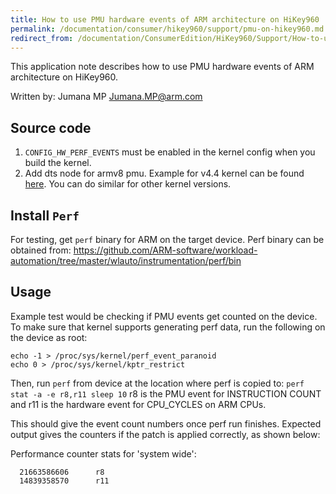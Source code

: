 ```yaml
---
title: How to use PMU hardware events of ARM architecture on HiKey960
permalink: /documentation/consumer/hikey960/support/pmu-on-hikey960.md.html
redirect_from: /documentation/ConsumerEdition/HiKey960/Support/How-to-use-PMU-on-hikey960.md.html
---
```

This application note describes how to use PMU hardware events of ARM architecture on HiKey960.

Written by: Jumana MP <Jumana.MP@arm.com>

## Source code
1. ```CONFIG_HW_PERF_EVENTS``` must be enabled in the kernel config when you build the kernel.
2. Add dts node for armv8 pmu. Example for v4.4 kernel can be found [here](https://android.googlesource.com/kernel/hikey-linaro/+/2169b8455a332aa287a4eda6b15f7eec9c1873da%5E%21/#F0). You can do similar for other kernel versions.

## Install ```Perf```
For testing, get ```perf``` binary for ARM on the target device.
Perf binary can be obtained from:
https://github.com/ARM-software/workload-automation/tree/master/wlauto/instrumentation/perf/bin

## Usage
Example test would be checking if PMU events get counted on the device.
To make sure that kernel supports generating perf data, run the following on the device as root:
```
echo -1 > /proc/sys/kernel/perf_event_paranoid
echo 0 > /proc/sys/kernel/kptr_restrict
```

Then, run ```perf``` from device at the location where perf is copied to:
```perf stat -a -e r8,r11 sleep 10```
r8 is the PMU event for INSTRUCTION COUNT and r11 is the hardware event for CPU_CYCLES on ARM CPUs.

This should give the event count numbers once perf run finishes.
Expected output gives the counters if the patch is applied correctly, as shown below:

Performance counter stats for 'system wide':
```
  21663586606      r8
  14839358570      r11
```
